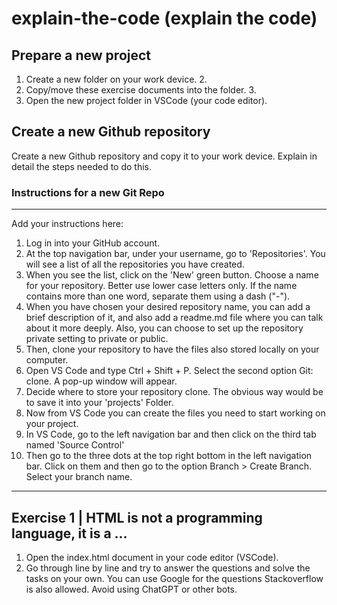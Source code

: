 # explain-the-code (explain the code)

## Prepare a new project

1. Create a new folder on your work device. 2.
2. Copy/move these exercise documents into the folder. 3.
3. Open the new project folder in VSCode (your code editor).

## Create a new Github repository

Create a new Github repository and copy it to your work device. Explain in detail the steps needed to do this.

### Instructions for a new Git Repo

---

Add your instructions here:

1. Log in into your GitHub account. 
2. At the top navigation bar, under your username, go to 'Repositories'. You will see a list of all the repositories you have created. 
3. When you see the list, click on the 'New' green button. Choose a name for your repository. Better use lower case letters only. If the name contains more than one word, separate them using a  dash ("-"). 
4. When you have chosen your desired repository name, you can add a brief description of it, and also add a readme.md file where you can talk about it more deeply. Also, you can choose to set up the repository private setting to private or public.
5. Then, clone your repository to have the files also stored locally on your computer. 
6. Open VS Code and type Ctrl + Shift + P. Select the second option Git: clone. A pop-up window will appear.  
7. Decide where to store your repository clone. The obvious way would be to save it into your 'projects' Folder.  
8. Now from VS Code you can create the files you need to start working on your project. 
9. In VS Code, go to the left navigation bar and then click on the third tab named 'Source Control'
10. Then go to the three dots at the top right bottom in the left navigation bar. Click on them and then go to the option Branch > Create Branch. Select your branch name.    

---

## Exercise 1 | HTML is not a programming language, it is a ...

1. Open the index.html document in your code editor (VSCode). 
2. Go through line by line and try to answer the questions and solve the tasks on your own. You can use Google for the questions Stackoverflow is also allowed. Avoid using ChatGPT or other bots.